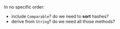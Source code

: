 In no specific order:

* include `Comparable`? do we need to **sort** hashes?
* derive from `String`? do we need all those methods?

